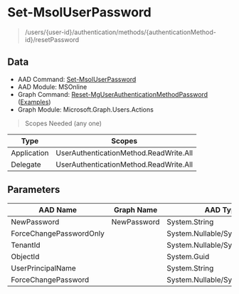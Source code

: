 # Set-MsolUserPassword

> /users/{user-id}/authentication/methods/{authenticationMethod-id}/resetPassword

## Data

+ AAD Command: [Set-MsolUserPassword](https://docs.microsoft.com/en-us/powershell/module/MSOnline/Set-MsolUserPassword)
+ AAD Module: MSOnline
+ Graph Command: [Reset-MgUserAuthenticationMethodPassword](https://docs.microsoft.com/en-us/powershell/module/Microsoft.Graph.Users.Actions/Reset-MgUserAuthenticationMethodPassword) ([Examples](https://github.com/orgs/msgraph/discussions?discussions_q=Reset-MgUserAuthenticationMethodPassword))
+ Graph Module: Microsoft.Graph.Users.Actions

> Scopes Needed (any one)

|Type|Scopes|
|---|---|
|Application|UserAuthenticationMethod.ReadWrite.All|
|Delegate|UserAuthenticationMethod.ReadWrite.All|

## Parameters

|AAD Name|Graph Name|AAD Type|Graph Type|Infos|
|---|---|---|---|---|
|NewPassword|NewPassword|System.String|System.String||
|ForceChangePasswordOnly||System.Nullable/System.Boolean|||
|TenantId||System.Nullable/System.Guid|||
|ObjectId||System.Guid|||
|UserPrincipalName||System.String|||
|ForceChangePassword||System.Nullable/System.Boolean|||

